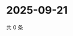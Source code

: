 # 2025-09-21

共 0 条

<!-- BEGIN ZHIHUVIDEO -->
<!-- 最后更新时间 Sun Sep 21 2025 01:08:22 GMT+0800 (China Standard Time) -->

<!-- END ZHIHUVIDEO -->

